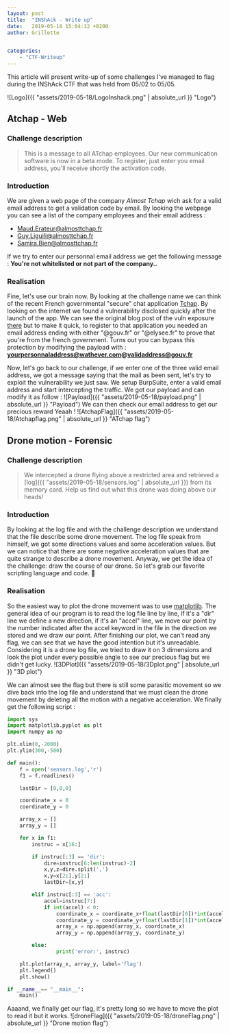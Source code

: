 ```yaml
---
layout: post
title:  "INShAck - Write up"
date:   2019-05-18 15:04:12 +0200
author: Grillette


categories: 
    - "CTF-Writeup"
---
```

This article will present write-up of some challenges I've managed to flag during the INShAck CTF that was held from 05/02 to 05/05.

![Logo]({{ "assets/2019-05-18/LogoInshack.png" | absolute_url }} "Logo")

<!--excerpt-->

## Atchap - Web
### Challenge description
> This is a message to all ATchap employees. Our new communication software is now in a beta mode. To register, just enter you email address, you'll receive shortly the activation code.

### Introduction
We are given a web page of the company *Almost Tchap* wich ask for a valid email address to get a validation code by email.
By looking the webpage you can see a list of the company employees and their email address :
- Maud.Erateur@almosttchap.fr
- Guy.Liguili@almosttchap.fr
- Samira.Bien@almosttchap.fr

If we try to enter our personnal email address we get the following message : **You're not whitelisted or not part of the company..**

### Realisation
Fine, let's use our brain now. By looking at the challenge name we can think of the recent French governmental "secure" chat application [Tchap](http://www.tchap.fr/ "Tchap").
By looking on the internet we found a vulnerability disclosed quickly after the launch of the app. We can see the original blog post of the vuln exposure [there](https://medium.com/@fs0c131y/tchap-the-super-not-secure-app-of-the-french-government-84b31517d144 "Tchap vulnerability explanation") but to make it quick, to register to that application you needed an email address ending with either "@gouv.fr" or "@elysee.fr" to prove that you're from the french government. Turns out you can bypass this protection by modifying the payload with : **yourpersonnaladdress@wathever.com@validaddress@gouv.fr**

Now, let's go back to our challenge, if we enter one of the three valid email address, we got a message saying that the mail as been sent, let's try to exploit the vulnerability we just saw. We setup BurpSuite, enter a valid email address and start intercepting the traffic. We got our payload and can modify it as follow :
![Payload]({{ "assets/2019-05-18/payload.png" | absolute_url }} "Payload")
We can then check our email address to get our precious reward Yeaah !
![AtchapFlag]({{ "assets/2019-05-18/Atchapflag.png" | absolute_url }} "ATchap flag")

## Drone motion - Forensic
### Challenge description
> We intercepted a drone flying above a restricted area and retrieved a [log]({{ "assets/2019-05-18/sensors.log" | absolute_url }}) from its memory card.
> Help us find out what this drone was doing above our heads!

### Introduction
By looking at the log file and with the challenge description we understand that the file describe some drone movement. The log file speak from himself, we got some directions values and some acceleration values.
But we can notice that there are some negative acceleration values that are quite strange to describe a drone movement.
Anyway, we get the idea of the challenge: draw the course of our drone. So let's grab our favorite scripting language and code. :snake:

### Realisation
So the easiest way to plot the drone movement was to use [matplotlib](https://matplotlib.org/). The general idea of our program is to read the log file line by line, if it's a "dir" line we define a new direction, if it's an "accel" line, we move our point by the number indicated after the accel keyword in the file in the direction we stored and we draw our point.
After finishing our plot, we can't read any flag, we can see that we have the good intention but it's unreadable.
Considering it is a drone log file, we tried to draw it on 3 dimensions and look the plot under every possible angle to see our precious flag but we didn't get lucky.
![3DPlot]({{ "assets/2019-05-18/3Dplot.png" | absolute_url }} "3D plot")

We can almost see the flag but there is still some parasitic movement so we dive back into the log file and understand that we must clean the drone movement by deleting all the motion with a negative acceleration. We finally get the following script :
```python
import sys
import matplotlib.pyplot as plt
import numpy as np

plt.xlim(0,-2000)
plt.ylim(300,-500)

def main():
	f = open('sensors.log','r')
	f1 = f.readlines()

	lastDir = [0,0,0]

	coordinate_x = 0
	coordinate_y = 0

	array_x = []
	array_y = []

	for x in f1:
		instruc = x[16:]

		if instruc[:3] == 'dir':
			dire=instruc[6:len(instruc)-2]
			x,y,z=dire.split(',')
			x,y=x[2:],y[2:]
			lastDir=[x,y]

		elif instruc[:3] == 'acc':
			accel=instruc[7:]
			if int(accel) < 0:
				coordinate_x = coordinate_x+float(lastDir[0])*int(accel)
				coordinate_y = coordinate_y+float(lastDir[1])*int(accel)
				array_x = np.append(array_x, coordinate_x)
				array_y = np.append(array_y, coordinate_y)

		else:
				print('error:', instruc)

	plt.plot(array_x, array_y, label='flag')
	plt.legend()
	plt.show()

if __name__== "__main__":
	main()
```
Aaaand, we finally get our flag, it's pretty long so we have to move the plot to read it but it works.
![droneFlag]({{ "assets/2019-05-18/droneFlag.png" | absolute_url }} "Drone motion flag")
